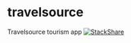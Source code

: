 # travelsource
Travelsource tourism app
[![StackShare](https://img.shields.io/badge/tech-stack-0690fa.svg?style=flat)](https://stackshare.io/travel-source/travel-source)
